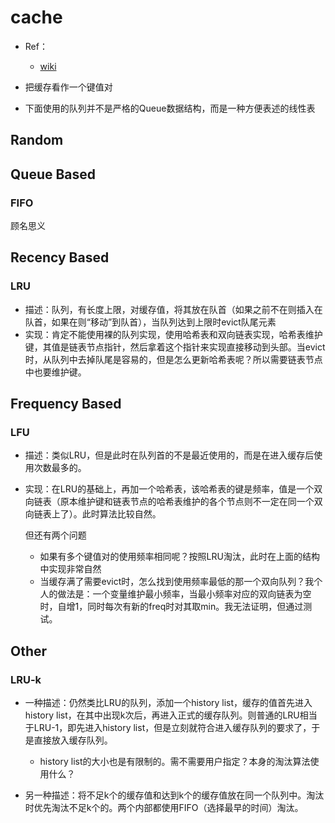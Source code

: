# cache

+ Ref：
  + [wiki](https://en.wikipedia.org/wiki/Cache_replacement_policies)

+ 把缓存看作一个键值对
+ 下面使用的队列并不是严格的Queue数据结构，而是一种方便表述的线性表

## Random

## Queue Based

### FIFO

顾名思义

## Recency Based

### LRU

+ 描述：队列，有长度上限，对缓存值，将其放在队首（如果之前不在则插入在队首，如果在则“移动”到队首），当队列达到上限时evict队尾元素
+ 实现：肯定不能使用裸的队列实现，使用哈希表和双向链表实现，哈希表维护键，其值是链表节点指针，然后拿着这个指针来实现直接移动到头部。当evict时，从队列中去掉队尾是容易的，但是怎么更新哈希表呢？所以需要链表节点中也要维护键。

## Frequency Based

### LFU

+ 描述：类似LRU，但是此时在队列首的不是最近使用的，而是在进入缓存后使用次数最多的。
+ 实现：在LRU的基础上，再加一个哈希表，该哈希表的键是频率，值是一个双向链表（原本维护键和链表节点的哈希表维护的各个节点则不一定在同一个双向链表上了）。此时算法比较自然。

    但还有两个问题

  + 如果有多个键值对的使用频率相同呢？按照LRU淘汰，此时在上面的结构中实现非常自然
  + 当缓存满了需要evict时，怎么找到使用频率最低的那一个双向队列？我个人的做法是：一个变量维护最小频率，当最小频率对应的双向链表为空时，自增1，同时每次有新的freq时对其取min。我无法证明，但通过测试。

## Other

### LRU-k

+ 一种描述：仍然类比LRU的队列，添加一个history list，缓存的值首先进入history list，在其中出现k次后，再进入正式的缓存队列。则普通的LRU相当于LRU-1，即先进入history list，但是立刻就符合进入缓存队列的要求了，于是直接放入缓存队列。
  + history list的大小也是有限制的。需不需要用户指定？本身的淘汰算法使用什么？

+ 另一种描述：将不足k个的缓存值和达到k个的缓存值放在同一个队列中。淘汰时优先淘汰不足k个的。两个内部都使用FIFO（选择最早的时间）淘汰。
